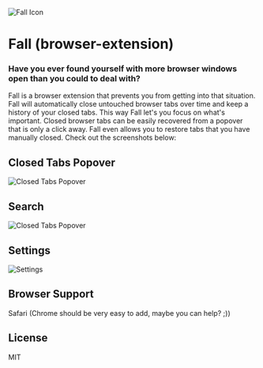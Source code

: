 ![Fall Icon](https://s3-us-west-1.amazonaws.com/mrs3bucket/fall/fall-icon.png) 
# Fall (browser-extension)
### Have you ever found yourself with more browser windows open than you could to deal with?
Fall is a browser extension that prevents you from getting into that situation. Fall will 
automatically close untouched browser tabs over time and keep a history of your closed tabs. 
This way Fall let's you focus on what's important. Closed browser tabs can be easily recovered
from a popover that is only a click away. Fall even allows you to restore tabs that you have
manually closed. Check out the screenshots below:

## Closed Tabs Popover
![Closed Tabs Popover](https://s3-us-west-1.amazonaws.com/mrs3bucket/fall/screenshot-tabs.png) 

## Search
![Closed Tabs Popover](https://s3-us-west-1.amazonaws.com/mrs3bucket/fall/screenshot-search.png) 

## Settings
![Settings](https://s3-us-west-1.amazonaws.com/mrs3bucket/fall/screenshot-settings.png) 

## Browser Support
Safari (Chrome should be very easy to add, maybe you can help? ;))

## License
MIT
